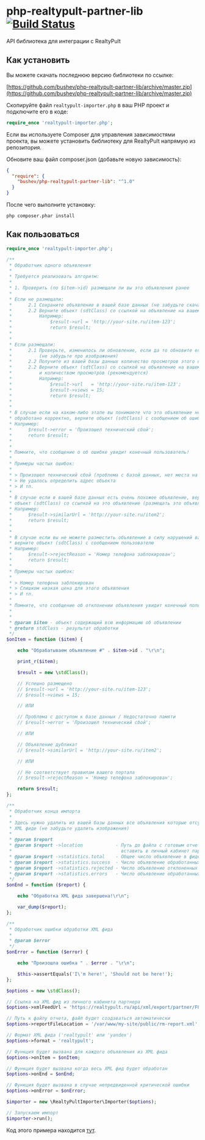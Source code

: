# php-realtypult-partner-lib [![Build Status](https://travis-ci.org/bushev/php-realtypult-partner-lib.svg?branch=master)](https://travis-ci.org/bushev/php-realtypult-partner-lib)

API библиотека для интеграции с RealtyPult

## Как установить

Вы можете скачать последнюю версию библиотеки по ссылке:

[https://github.com/bushev/php-realtypult-partner-lib/archive/master.zip](https://github.com/bushev/php-realtypult-partner-lib/archive/master.zip)

Скопируйте файл `realtypult-importer.php` в ваш PHP проект и подключите его в коде:

``` php
require_once 'realtypult-importer.php';
```

Если вы используете Composer для управления зависимостями проекта, вы можете установить библиотеку для RealtyPult напрямую из репозитория.

Обновите ваш файл composer.json (добавьте новую зависимость):

``` json
{
  "require": {
    "bushev/php-realtypult-partner-lib": "^1.0"
  }
}
```

После чего выполните установку:

`php composer.phar install`

## Как пользоваться

``` php
require_once 'realtypult-importer.php';

/**
 * Обработчик одного объявления
 *
 * Требуется реализовать алгоритм:
 *
 * 1. Проверить (по $item->id) размещали ли вы это объявления ранее
 *
 * Если не размещали:
 *      2.1 Сохраните объявление в вашей базе данных (не забудьте скачать себе изображения объекта)
 *      2.2 Верните объект (sdtClass) со ссылкой на объявление на вашем сайте
 *          Например:
 *              $result->url = 'http://your-site.ru/item-123';
 *              return $result;
 *
 *
 * Если размещали:
 *      2.1 Проверьте, изменилось ли обновление, если да то обновите его в вашей базе данных
 *          (не забудьте про изображения)
 *      2.2 Получите из вашей базы данных количество просмотров этого объявления (рекомендуется)
 *      2.2 Верните объект (sdtClass) со ссылкой на объявление на вашем сайте,
 *          и количеством просмотров (рекомендуется)
 *          Например:
 *              $result->url   = 'http://your-site.ru/item-123';
 *              $result->views = 15;
 *              return $result;
 *
 *
 * В случае если на каком-либо этапе вы понимаете что это объявление не может быть
 * обработано корректно, верните объект (sdtClass) с сообщением об ошибке
 * Например:
 *      $result->error = 'Произошел технический сбой';
 *      return $result;
 *
 *
 * Помните, что сообщение о об ошибке увидит конечный пользователь!
 *
 * Примеры частых ошибок:
 *
 * > Произошел технический сбой (проблема с базой данных, нет места на диске, и тп.)
 * > Не удалось определить адрес объекта
 * > И тп.
 *
 * В случае если в вашей базе данных есть очень похожее объявление, верните
 * объект (sdtClass) со ссылкой на это объявление (размещать это объявление не нужно)
 * Например:
 *      $result->similarUrl = 'http://your-site.ru/item2';
 *      return $result;
 *
 *
 * В случае если вы не можете разместить объявление в силу нарушений ваших правил,
 * верните объект (sdtClass) с сообщением пользователю
 * Например:
 *      $result->rejectReason = 'Номер телефона заблокирован';
 *      return $result;
 *
 * Примеры частых ошибок:
 *
 * > Номер телефона заблокирован
 * > Слишком низкая цена для этого объявления
 * > И тп.
 *
 * Помните, что сообщение об отклонении объявления увидит конечный пользователь!
 *
 *
 * @param $item - объект содержащий всю информацию об объявлении
 * @return stdClass - результат обработки
 */
$onItem = function ($item) {

    echo "Обрабатываем объявление #" . $item->id . "\r\n";

    print_r($item);

    $result = new \stdClass();

    // Успешно размещено
    // $result->url = 'http://your-site.ru/item-123';
    // $result->views = 15;

    // ИЛИ

    // Проблема с доступом к базе данных / Недостаточно памяти
    // $result->error = 'Произошел технический сбой';

    // ИЛИ

    // Объявление дубликат
    // $result->similarUrl = 'http://your-site.ru/item2';

    // ИЛИ

    // Не соответствует правилам вашего портала
    // $result->rejectReason = 'Номер телефона заблокирован';

    return $result;
};

/**
 * Обработчик конца импорта
 *
 * Здесь нужно удалить из вашей базы данных все объявления которые отсутствовали в
 * XML фиде (не забудьте удалить изображения)
 *
 * @param $report
 * @param $report ->location            - Путь до файла с готовым отчетом (ссылку на него нужно
 *                                        вставить в личный кабинет партнера)
 * @param $report ->statistics.total    - Общее число объявление в фиде
 * @param $report ->statistics.success  - Число объявление обработанных успешно
 * @param $report ->statistics.rejected - Число объявление отклоненных от публикации
 * @param $report ->statistics.errors   - Число объявление обработанных с ошибками
 */
$onEnd = function ($report) {

    echo "Обработка XML фида завершена!\r\n";

    var_dump($report);
};

/**
 * Обработчик ошибки обработки XML фида
 *
 * @param $error
 */
$onError = function ($error) {

    echo "Произошла ошибка " . $error . "\r\n";

    $this->assertEquals('I\'m here!', 'Should not be here!');
};

$options = new \stdClass();

// Ссылка на XML фид из личного кабинета партнера
$options->xmlFeedUrl = 'https://realtypult.ru/api/xml/export/partner/FORMAT/TOKEN';

// Путь к файлу отчета, файл будет создаваться автоматически
$options->reportFileLocation = '/var/www/my-site/public/rm-report.xml';

// Формат XML фида ('realtypult' или 'yandex')
$options->format = 'realtypult';

// Функция будет вызвана для каждого объявления из XML фида
$options->onItem = $onItem;

// Функция будет вызвана когда весь XML фид будет обработан
$options->onEnd = $onEnd;

// Функция будет вызвана в случае непредвиденной критической ошибки
$options->onError = $onError;

$importer = new \RealtyPultImporter\Importer($options);

// Запускаем импорт
$importer->run();
```

Код этого примера находится [тут](examples/example.php).